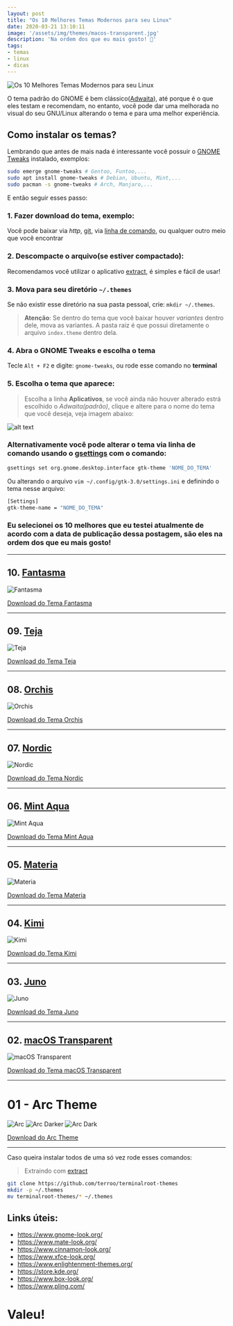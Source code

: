 ```yaml
---
layout: post
title: "Os 10 Melhores Temas Modernos para seu Linux"
date: 2020-03-21 13:10:11
image: '/assets/img/themes/macos-transparent.jpg'
description: 'Na ordem dos que eu mais gosto! 🏃️'
tags:
- temas
- linux
- dicas
---
```


![Os 10 Melhores Temas Modernos para seu Linux](/assets/img/themes/macos-transparent.jpg)

O tema padrão do GNOME é bem clássico([Adwaita](https://github.com/GNOME/gtk/tree/master/gtk/theme/Adwaita)), até porque é o que eles testam e recomendam, no entanto, você pode dar uma melhorada no visual do seu GNU/Linux alterando o tema e para uma melhor experiência.

## Como instalar os temas?
Lembrando que antes de mais nada é interessante você possuir o [GNOME Tweaks](https://github.com/GNOME/gnome-tweaks) instalado, exemplos:
```sh
sudo emerge gnome-tweaks # Gentoo, Funtoo,...
sudo apt install gnome-tweaks # Debian, Ubuntu, Mint,...
sudo pacman -s gnome-tweaks # Arch, Manjaro,...
```
E então seguir esses passo:
### 1. Fazer download do tema, exemplo:
Você pode baixar via *http*, [git](https://terminalroot.com.br/git), via [linha de comando](https://terminalroot.com.br/2019/05/aprenda-a-explorar-o-comando-wget.html), ou qualquer outro meio que você encontrar
### 2. Descompacte o arquivo(se estiver compactado):
Recomendamos você utilizar o aplicativo [extract](https://github.com/terroo/extract), é simples e fácil de usar!
### 3. Mova para seu diretório `~/.themes`
Se não existir esse diretório na sua pasta pessoal, crie: `mkdir ~/.themes`.
> **Atenção**: Se dentro do tema que você baixar houver *variantes* dentro dele, mova as variantes. A pasta raiz é que possui diretamente o arquivo `index.theme` dentro dela.

### 4. Abra o GNOME Tweaks e escolha o tema
Tecle `Alt + F2` e digite: `gnome-tweaks`, ou rode esse comando no **terminal**
### 5. Escolha o tema que aparece:
> Escolha a linha **Aplicativos**, se você ainda não houver alterado estrá escolhido o *Adwaita(padrão)*, clique e altere para o nome do tema que você deseja, veja imagem abaixo:

![alt text](/assets/img/themes/gnome-tweaks.jpg)
### Alternativamente você pode alterar o tema via linha de comando usando o [gsettings](https://developer.gnome.org/GSettings/) com o comando:
```sh
gsettings set org.gnome.desktop.interface gtk-theme 'NOME_DO_TEMA'
```
Ou alterando o arquivo `vim ~/.config/gtk-3.0/settings.ini` e definindo o tema nesse arquivo:
```sh
[Settings]
gtk-theme-name = "NOME_DO_TEMA"
```

### Eu selecionei os 10 melhores que eu testei atualmente de acordo com a data de publicação dessa postagem, são eles na ordem dos que eu mais gosto!

---

## 10. [Fantasma](https://www.opencode.net/ju1464/Fantasma/tree/master/GTK-Gnome/Fantasma)
![Fantasma](/assets/img/themes/fantasma.jpg)

<a href="https://www.opencode.net/ju1464/Fantasma/tree/master/GTK-Gnome/Fantasma" class="btn btn-danger btn-lg btn-block">Download do Tema Fantasma</a>

---

## 09. [Teja](https://www.opencode.net/ju1464/Teja)
![Teja](/assets/img/themes/teja.jpg)

<a href="https://www.opencode.net/ju1464/Teja" class="btn btn-danger btn-lg btn-block">Download do Tema Teja</a>

---

## 08. [Orchis](https://github.com/vinceliuice/Orchis-theme)
![Orchis](/assets/img/themes/orchis.jpg)

<a href="https://github.com/vinceliuice/Orchis-theme" class="btn btn-danger btn-lg btn-block">Download do Tema Orchis</a>

---

## 07. [Nordic](https://github.com/EliverLara/Nordic)
![Nordic](/assets/img/themes/nordic.jpg)

<a href="https://github.com/EliverLara/Nordic" class="btn btn-danger btn-lg btn-block">Download do Tema Nordic</a>

---

## 06. [Mint Aqua](https://www.gnome-look.org/p/1175954/)
![Mint Aqua](/assets/img/themes/mint-aqua.jpg)

<a href="https://www.gnome-look.org/p/1175954/" class="btn btn-danger btn-lg btn-block">Download do Tema Mint Aqua</a>

---

## 05. [Materia](https://github.com/nana-4/materia-theme)
![Materia](/assets/img/themes/materia.jpg)

<a href="https://github.com/nana-4/materia-theme" class="btn btn-danger btn-lg btn-block">Download do Tema Materia</a>

---

## 04. [Kimi](https://github.com/EliverLara/Kimi)
![Kimi](/assets/img/themes/kimi.jpg)

<a href="https://github.com/EliverLara/Kimi" class="btn btn-danger btn-lg btn-block">Download do Tema Kimi</a>

---

## 03. [Juno](https://github.com/EliverLara/Juno)
![Juno](/assets/img/themes/juno.jpg)

<a href="https://github.com/EliverLara/Juno" class="btn btn-danger btn-lg btn-block">Download do Tema Juno</a>

---

## 02. [macOS Transparent](https://github.com/paullinuxthemer/Mc-OS-themes)
![macOS Transparent](/assets/img/themes/macos-transparent.jpg)

<a href="https://github.com/paullinuxthemer/Mc-OS-themes" class="btn btn-danger btn-lg btn-block">Download do Tema macOS Transparent</a>

---

# 01 - Arc Theme
![Arc](/assets/img/themes/arc-theme-arc.jpg)
![Arc Darker](/assets/img/themes/arc-theme-darker.jpg)
![Arc Dark](/assets/img/themes/arc-theme-dark.jpg)

<a href="https://github.com/arc-design/arc-theme" class="btn btn-danger btn-lg btn-block">Download do Arc Theme</a>

---

Caso queira instalar todos de uma só vez rode esses comandos:
> Extraindo com [extract](https://github.com/terroo/extract)

```sh
git clone https://github.com/terroo/terminalroot-themes
mkdir -p ~/.themes
mv terminalroot-themes/* ~/.themes
```

## Links úteis:
+ <https://www.gnome-look.org/>
+ <https://www.mate-look.org/>
+ <https://www.cinnamon-look.org/>
+ <https://www.xfce-look.org/>
+ <https://www.enlightenment-themes.org/>
+ <https://store.kde.org/>
+ <https://www.box-look.org/>
+ <https://www.pling.com/>

# Valeu! 
